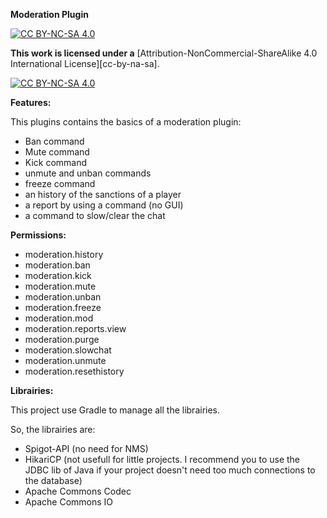 **Moderation Plugin**


[![CC BY-NC-SA 4.0][cc-by-nc-sa-shield]][cc-by-nc-sa]

**This work is licensed under a** [Attribution-NonCommercial-ShareAlike 4.0 International License][cc-by-na-sa].

[![CC BY-NC-SA 4.0][cc-by-nc-sa-image]][cc-by-nc-sa]

[cc-by-nc-sa]: http://creativecommons.org/licenses/by-nc-sa/4.0/
[cc-by-nc-sa-image]: https://licensebuttons.net/l/by-nc-sa/4.0/88x31.png
[cc-by-nc-sa-shield]: https://img.shields.io/badge/License-CC%20BY--NC--SA%204.0-lightgrey.svg

**__Features:__**

This plugins contains the basics of a moderation plugin:
  - Ban command
  - Mute command
  - Kick command
  - unmute and unban commands
  - freeze command
  - an history of the sanctions of a player
  - a report by using a command (no GUI)
  - a command to slow/clear the chat

**__Permissions:__**
  - moderation.history
  - moderation.ban
  - moderation.kick
  - moderation.mute
  - moderation.unban
  - moderation.freeze
  - moderation.mod
  - moderation.reports.view
  - moderation.purge
  - moderation.slowchat
  - moderation.unmute
  - moderation.resethistory
  
**__Librairies:__**

This project use Gradle to manage all the librairies. 

So, the librairies are:
  - Spigot-API (no need for NMS)
  - HikariCP (not usefull for little projects. I recommend you to use the JDBC lib of Java if your project doesn't need too much connections to the database)
  - Apache Commons Codec
  - Apache Commons IO
